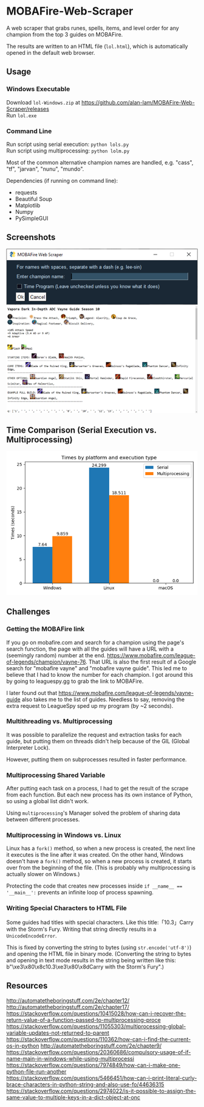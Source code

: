 # MOBAFire-Web-Scraper
A web scraper that grabs runes, spells, items, and level order for any champion from the top 3 guides on MOBAFire.

The results are written to an HTML file (`lol.html`), which is automatically opened in the default web browser.

## Usage

### Windows Executable
Download `lol-Windows.zip` at https://github.com/alan-lam/MOBAFire-Web-Scraper/releases  
Run `lol.exe`

### Command Line
Run script using serial execution: `python lols.py`  
Run script using multiprocessing: `python lolm.py`

Most of the common alternative champion names are handled, e.g. "cass", "tf", "jarvan", "nunu", "mundo".

Dependencies (if running on command line):
- requests
- Beautiful Soup
- Matplotlib
- Numpy
- PySimpleGUI

## Screenshots
![](pictures/gui.png)
![](pictures/lol.png)

## Time Comparison (Serial Execution vs. Multiprocessing)

![](pictures/times.png)

## Challenges
### Getting the MOBAFire link
If you go on mobafire.com and search for a champion using the page's search function, the page with all the guides will have a URL with a (seemingly random) number at the end. https://www.mobafire.com/league-of-legends/champion/vayne-76. That URL is also the first result of a Google search for "mobafire vayne" and "mobafire vayne guide". This led me to believe that I had to know the number for each champion. I got around this by going to leaguespy.gg to grab the link to MOBAFire.

I later found out that https://www.mobafire.com/league-of-legends/vayne-guide also takes me to the list of guides. Needless to say, removing the extra request to LeagueSpy sped up my program (by ~2 seconds).

### Multithreading vs. Multiprocessing
It was possible to parallelize the request and extraction tasks for each guide, but putting them on threads didn't help because of the GIL (Global Interpreter Lock).

However, putting them on subprocesses resulted in faster performance.

### Multiprocessing Shared Variable
After putting each task on a process, I had to get the result of the scrape from each function. But each new process has its own instance of Python, so using a global list didn't work.

Using `multiprocessing`'s Manager solved the problem of sharing data between different processes.

### Multiprocessing in Windows vs. Linux
Linux has a `fork()` method, so when a new process is created, the next line it executes is the line after it was created. On the other hand, Windows doesn't have a `fork()` method, so when a new process is created, it starts over from the beginning of the file. (This is probably why multiprocessing is actually slower on Windows.)

Protecting the code that creates new processes inside `if __name__ == '__main__':` prevents an infinite loop of process spawning.

### Writing Special Characters to HTML File
Some guides had titles with special characters. Like this title:「10.3」Carry with the Storm's Fury. Writing that string directly results in a `UnicodeEncodeError`.

This is fixed by converting the string to bytes (using `str.encode('utf-8')`) and opening the HTML file in binary mode.
(Converting the string to bytes and opening in text mode results in the string being written like this: b"\xe3\x80\x8c10.3\xe3\x80\x8dCarry with the Storm's Fury".)

## Resources
http://automatetheboringstuff.com/2e/chapter12/  
http://automatetheboringstuff.com/2e/chapter17/  
https://stackoverflow.com/questions/10415028/how-can-i-recover-the-return-value-of-a-function-passed-to-multiprocessing-proce  
https://stackoverflow.com/questions/11055303/multiprocessing-global-variable-updates-not-returned-to-parent
https://stackoverflow.com/questions/110362/how-can-i-find-the-current-os-in-python
http://automatetheboringstuff.com/2e/chapter9/  
https://stackoverflow.com/questions/20360686/compulsory-usage-of-if-name-main-in-windows-while-using-multiprocessi  
https://stackoverflow.com/questions/7974849/how-can-i-make-one-python-file-run-another  
https://stackoverflow.com/questions/5466451/how-can-i-print-literal-curly-brace-characters-in-python-string-and-also-use-fo/44636315  
https://stackoverflow.com/questions/2974022/is-it-possible-to-assign-the-same-value-to-multiple-keys-in-a-dict-object-at-onc

